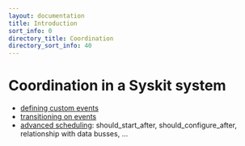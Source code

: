 ```yaml
---
layout: documentation
title: Introduction
sort_info: 0
directory_title: Coordination
directory_sort_info: 40
---
```


# Coordination in a Syskit system

- [defining custom events](custom_events.html)
- [transitioning on events](state_machine.html)
- [advanced scheduling](scheduling.html): should_start_after,
  should_configure_after, relationship with data busses, …
